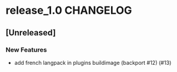 # release_1.0 CHANGELOG

## [Unreleased]

### New Features

- add french langpack in plugins buildimage (backport #12) (#13)


